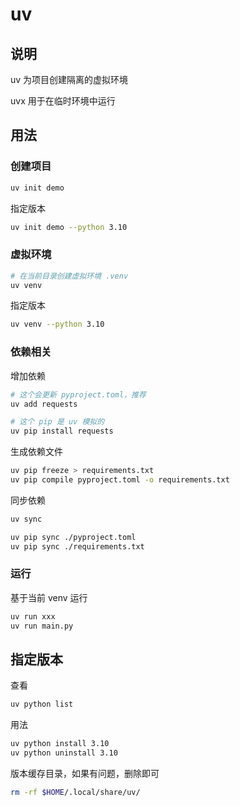 # uv

## 说明

uv 为项目创建隔离的虚拟环境

uvx 用于在临时环境中运行

## 用法

### 创建项目

```sh
uv init demo
```

指定版本

```sh
uv init demo --python 3.10
```

### 虚拟环境

```sh
# 在当前目录创建虚拟环境 .venv
uv venv
```

指定版本

```sh
uv venv --python 3.10
```

### 依赖相关

增加依赖

```sh
# 这个会更新 pyproject.toml，推荐
uv add requests

# 这个 pip 是 uv 模拟的
uv pip install requests
```

生成依赖文件

```sh
uv pip freeze > requirements.txt
uv pip compile pyproject.toml -o requirements.txt
```

同步依赖

```sh
uv sync

uv pip sync ./pyproject.toml
uv pip sync ./requirements.txt
```

### 运行

基于当前 venv 运行

```sh
uv run xxx
uv run main.py
```

## 指定版本

查看

```sh
uv python list
```

用法

```sh
uv python install 3.10
uv python uninstall 3.10
```

版本缓存目录，如果有问题，删除即可

```sh
rm -rf $HOME/.local/share/uv/
```
